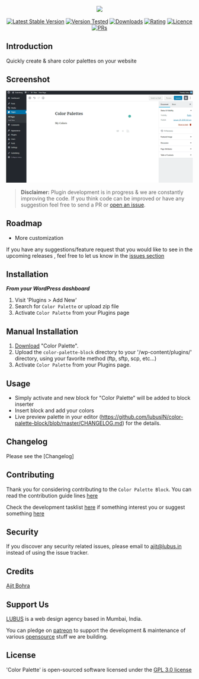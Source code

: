 <p align="center"><img src="https://user-images.githubusercontent.com/1039236/38085557-935d7ce8-336e-11e8-920e-dc2d46610c6a.png"></p>

<p align="center">
<a href="https://wordpress.org/plugins/color-palette-block/"><img src="https://img.shields.io/wordpress/plugin/v/color-palette-block.svg" alt="Latest Stable Version"></a> <a href="https://wordpress.org/plugins/color-palette-block/"><img src="https://img.shields.io/wordpress/v/color-palette-block.svg" alt="Version Tested"></a> <a href="https://wordpress.org/plugins/color-palette-block/"><img src="https://img.shields.io/wordpress/plugin/dt/color-palette-block.svg" alt="Downloads"></a> <a href="https://wordpress.org/plugins/color-palette-block/"><img src="https://img.shields.io/wordpress/plugin/r/color-palette-block.svg" alt="Rating"></a> <a href="https://wordpress.org/plugins/color-palette-block/"><img src="https://img.shields.io/aur/license/yaourt.svg" alt="Licence"></a>
<a href="https://github.com/lubusin/color-palette-block/blob/master/CONTRIBUTING.md"><img src="https://img.shields.io/badge/PRs-welcome-brightgreen.svg?style=flat-square" alt="PRs"></a>
</p>

## Introduction

Quickly create & share color palettes on your website

## Screenshot
![Plugin Screenshot](https://raw.githubusercontent.com/lubusIN/color-palette-block/master/.wordpress-org/screenshot-1.gif)


>**Disclaimer:** Plugin development is in progress & we are constantly improving the code. If you think code can be improved or have any suggestion feel free to send a PR or [open an issue](https://github.com/lubusIN/color-palette-block/issues).

## Roadmap

- More customization

If you have any suggestions/feature request that you would like to see in the upcoming releases , feel free to let us know in the [issues section](https://github.com/lubusIN/color-palette-block/issues)


## Installation

***From your WordPress dashboard***
 1. Visit 'Plugins > Add New'
 2. Search for `Color Palette`  or upload zip file
 3. Activate `Color Palette` from your Plugins page

## Manual Installation
 1. [Download](https://wordpress.org/plugins/color-palette-block/) "Color Palette".
 2. Upload the `color-palette-block` directory to your '/wp-content/plugins/' directory, using your favorite method (ftp, sftp, scp, etc...)
 3. Activate `Color Palette` from your Plugins page.

## Usage

- Simply activate and new block for "Color Palette" will be added to block inserter<br/>
- Insert block and add your colors<br/>
- Live preview palette in your editor
(https://github.com/lubusIN/color-palette-block/blob/master/CHANGELOG.md) for the details.

## Changelog

Please see the [Changelog]
## Contributing

Thank you for considering contributing to the `Color Palette Block`. You can read the contribution guide lines [here](CONTRIBUTING.md)

Check the development tasklist [here](https://github.com/lubusIN/color-palette-block/projects/1) if something interest you or suggest something [here](https://github.com/lubusIN/color-palette-block/issues)

## Security

If you discover any security related issues, please email to [ajit@lubus.in](mailto:ajit@lubus.com) instead of using the issue tracker.

## Credits

[Ajit Bohra](http://https://twitter.com/ajitbohra)

##  Support Us
[LUBUS](http://lubus.in) is a web design agency based in Mumbai, India.

You can pledge on [patreon](https://www.patreon.com/lubus) to support the development & maintenance of various [opensource](https://github.com/lubusIN/) stuff we are building.

## License

'Color Palette' is open-sourced software licensed under the [GPL 3.0 license](LICENSE)
